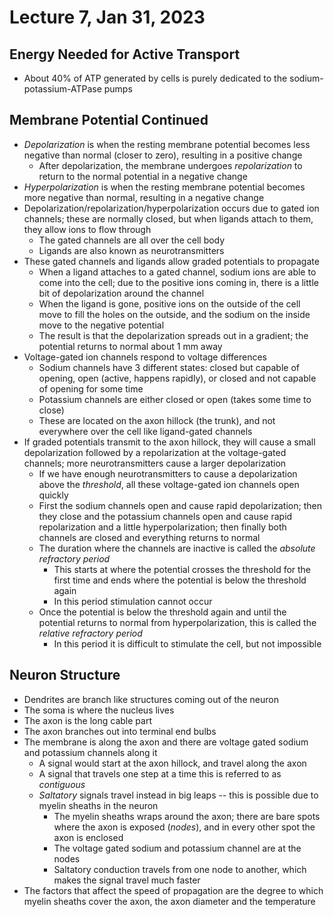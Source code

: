 # Lecture 7, Jan 31, 2023

## Energy Needed for Active Transport

* About 40% of ATP generated by cells is purely dedicated to the sodium-potassium-ATPase pumps

## Membrane Potential Continued

* *Depolarization* is when the resting membrane potential becomes less negative than normal (closer to zero), resulting in a positive change
	* After depolarization, the membrane undergoes *repolarization* to return to the normal potential in a negative change
* *Hyperpolarization* is when the resting membrane potential becomes more negative than normal, resulting in a negative change
* Depolarization/repolarization/hyperpolarization occurs due to gated ion channels; these are normally closed, but when ligands attach to them, they allow ions to flow through
	* The gated channels are all over the cell body
	* Ligands are also known as neurotransmitters
* These gated channels and ligands allow graded potentials to propagate
	* When a ligand attaches to a gated channel, sodium ions are able to come into the cell; due to the positive ions coming in, there is a little bit of depolarization around the channel
	* When the ligand is gone, positive ions on the outside of the cell move to fill the holes on the outside, and the sodium on the inside move to the negative potential
	* The result is that the depolarization spreads out in a gradient; the potential returns to normal about 1 mm away
* Voltage-gated ion channels respond to voltage differences
	* Sodium channels have 3 different states: closed but capable of opening, open (active, happens rapidly), or closed and not capable of opening for some time
	* Potassium channels are either closed or open (takes some time to close)
	* These are located on the axon hillock (the trunk), and not everywhere over the cell like ligand-gated channels
* If graded potentials transmit to the axon hillock, they will cause a small depolarization followed by a repolarization at the voltage-gated channels; more neurotransmitters cause a larger depolarization
	* If we have enough neurotransmitters to cause a depolarization above the *threshold*, all these voltage-gated ion channels open quickly
	* First the sodium channels open and cause rapid depolarization; then they close and the potassium channels open and cause rapid repolarization and a little hyperpolarization; then finally both channels are closed and everything returns to normal
	* The duration where the channels are inactive is called the *absolute refractory period*
		* This starts at where the potential crosses the threshold for the first time and ends where the potential is below the threshold again
		* In this period stimulation cannot occur
	* Once the potential is below the threshold again and until the potential returns to normal from hyperpolarization, this is called the *relative refractory period*
		* In this period it is difficult to stimulate the cell, but not impossible

## Neuron Structure

* Dendrites are branch like structures coming out of the neuron
* The soma is where the nucleus lives
* The axon is the long cable part
* The axon branches out into terminal end bulbs
* The membrane is along the axon and there are voltage gated sodium and potassium channels along it
	* A signal would start at the axon hillock, and travel along the axon
	* A signal that travels one step at a time this is referred to as *contiguous*
	* *Saltatory* signals travel instead in big leaps -- this is possible due to myelin sheaths in the neuron
		* The myelin sheaths wraps around the axon; there are bare spots where the axon is exposed (*nodes*), and in every other spot the axon is enclosed
		* The voltage gated sodium and potassium channel are at the nodes
		* Saltatory conduction travels from one node to another, which makes the signal travel much faster
* The factors that affect the speed of propagation are the degree to which myelin sheaths cover the axon, the axon diameter and the temperature

